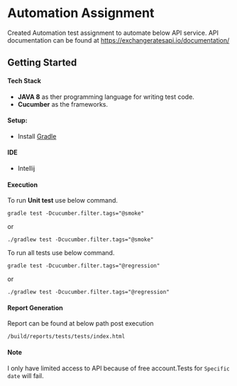 # Automation Assignment

Created Automation test assignment to automate below API service.
API documentation can be found at https://exchangeratesapi.io/documentation/

## Getting Started
#### Tech Stack
* **JAVA 8** as ther programming language for writing test code.
* **Cucumber** as the frameworks.

#### Setup:
* Install [Gradle](https://gradle.org/install/)

#### IDE 
* Intellij

#### Execution
To run **Unit test** use below command.

`gradle test -Dcucumber.filter.tags="@smoke"`

or 

`./gradlew test -Dcucumber.filter.tags="@smoke"`


To run all tests use below command.

`gradle test -Dcucumber.filter.tags="@regression"`


or

`./gradlew test -Dcucumber.filter.tags="@regression"`



#### Report Generation
Report can be found at below path post execution

`/build/reports/tests/tests/index.html`

#### Note 
I only have limited access to API because of free account.Tests for `Specific date` will fail.


